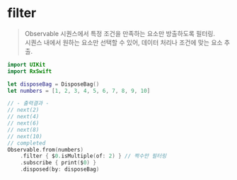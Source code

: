 filter
=========

> Observable 시퀀스에서 특정 조건을 만족하는 요소만 방출하도록 필터링.  
> 시퀀스 내에서 원하는 요소만 선택할 수 있어, 데이터 처리나 조건에 맞는 요소 추출.  

```swift
import UIKit
import RxSwift

let disposeBag = DisposeBag()
let numbers = [1, 2, 3, 4, 5, 6, 7, 8, 9, 10]

// - 출력결과 -
// next(2)
// next(4)
// next(6)
// next(8)
// next(10)
// completed
Observable.from(numbers)
    .filter { $0.isMultiple(of: 2) } // 짝수만 필터링
    .subscribe { print($0) }
    .disposed(by: disposeBag)
```
